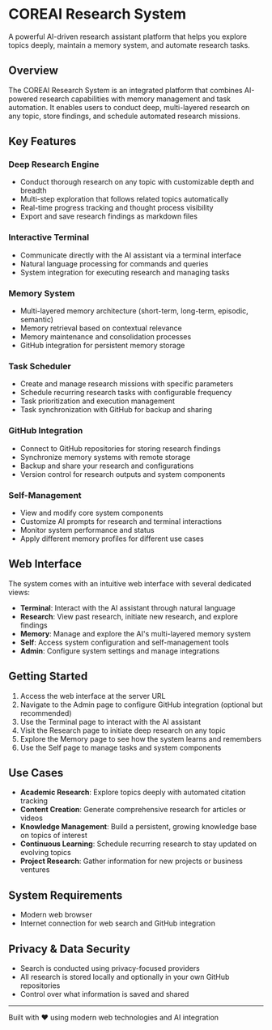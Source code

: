 # COREAI Research System

A powerful AI-driven research assistant platform that helps you explore topics deeply, maintain a memory system, and automate research tasks.

## Overview

The COREAI Research System is an integrated platform that combines AI-powered research capabilities with memory management and task automation. It enables users to conduct deep, multi-layered research on any topic, store findings, and schedule automated research missions.

## Key Features

### Deep Research Engine
- Conduct thorough research on any topic with customizable depth and breadth
- Multi-step exploration that follows related topics automatically
- Real-time progress tracking and thought process visibility
- Export and save research findings as markdown files

### Interactive Terminal
- Communicate directly with the AI assistant via a terminal interface
- Natural language processing for commands and queries
- System integration for executing research and managing tasks

### Memory System
- Multi-layered memory architecture (short-term, long-term, episodic, semantic)
- Memory retrieval based on contextual relevance
- Memory maintenance and consolidation processes
- GitHub integration for persistent memory storage

### Task Scheduler
- Create and manage research missions with specific parameters
- Schedule recurring research tasks with configurable frequency
- Task prioritization and execution management
- Task synchronization with GitHub for backup and sharing

### GitHub Integration
- Connect to GitHub repositories for storing research findings
- Synchronize memory systems with remote storage
- Backup and share your research and configurations
- Version control for research outputs and system components

### Self-Management
- View and modify core system components
- Customize AI prompts for research and terminal interactions
- Monitor system performance and status
- Apply different memory profiles for different use cases

## Web Interface

The system comes with an intuitive web interface with several dedicated views:

- **Terminal**: Interact with the AI assistant through natural language
- **Research**: View past research, initiate new research, and explore findings
- **Memory**: Manage and explore the AI's multi-layered memory system
- **Self**: Access system configuration and self-management tools
- **Admin**: Configure system settings and manage integrations

## Getting Started

1. Access the web interface at the server URL
2. Navigate to the Admin page to configure GitHub integration (optional but recommended)
3. Use the Terminal page to interact with the AI assistant
4. Visit the Research page to initiate deep research on any topic
5. Explore the Memory page to see how the system learns and remembers
6. Use the Self page to manage tasks and system components

## Use Cases

- **Academic Research**: Explore topics deeply with automated citation tracking
- **Content Creation**: Generate comprehensive research for articles or videos
- **Knowledge Management**: Build a persistent, growing knowledge base on topics of interest
- **Continuous Learning**: Schedule recurring research to stay updated on evolving topics
- **Project Research**: Gather information for new projects or business ventures

## System Requirements

- Modern web browser
- Internet connection for web search and GitHub integration

## Privacy & Data Security

- Search is conducted using privacy-focused providers
- All research is stored locally and optionally in your own GitHub repositories
- Control over what information is saved and shared

---

Built with ❤️ using modern web technologies and AI integration